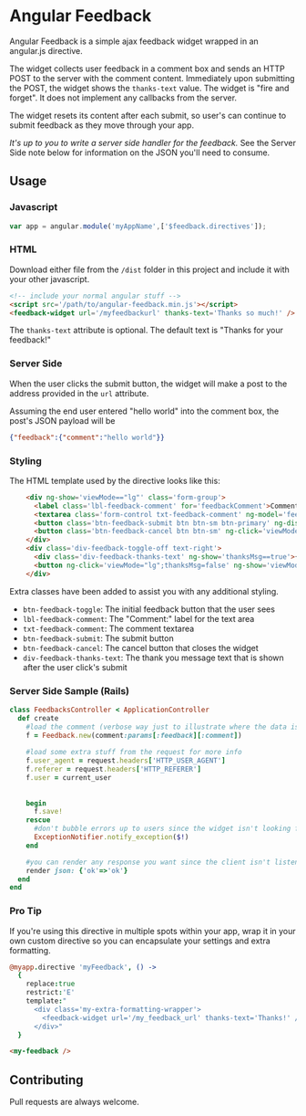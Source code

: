 Angular Feedback
================

Angular Feedback is a simple ajax feedback widget wrapped in an angular.js directive.

The widget collects user feedback in a comment box and sends an HTTP POST to the server with the comment content.  Immediately upon submitting the POST, the widget shows the `thanks-text` value.  The widget is "fire and forget".  It does not implement any callbacks from the server.

The widget resets its content after each submit, so user's can continue to submit feedback as they move through your app.

_It's up to you to write a server side handler for the feedback._  See the Server Side note below for information on the JSON you'll need to consume.

## Usage

### Javascript
``` javascript
var app = angular.module('myAppName',['$feedback.directives']);

```

### HTML
Download either file from the `/dist` folder in this project and include it with your other javascript.

``` html
<!-- include your normal angular stuff -->
<script src='/path/to/angular-feedback.min.js'></script>
<feedback-widget url='/myfeedbackurl' thanks-text='Thanks so much!' />

```
The `thanks-text` attribute is optional. The default text is "Thanks for your feedback!"


### Server Side

When the user clicks the submit button, the widget will make a post to the address provided in the `url` attribute. 

Assuming the end user entered "hello world" into the comment box, the post's JSON payload will be
``` json
{"feedback":{"comment":"hello world"}}
```

### Styling
The HTML template used by the directive looks like this:

``` html
    <div ng-show='viewMode=="lg"' class='form-group'>
      <label class='lbl-feedback-comment' for='feedbackComment'>Comment:</label>
      <textarea class='form-control txt-feedback-comment' ng-model='feedback.comment' id='feedbackComment'/>
      <button class='btn-feedback-submit btn btn-sm btn-primary' ng-disabled='!feedback.comment.length>0'>Submit</button>
      <button class='btn-feedback-cancel btn btn-sm' ng-click='viewMode="sm"'>Cancel</button>
    </div>
    <div class='div-feedback-toggle-off text-right'>
      <div class='div-feedback-thanks-text' ng-show='thanksMsg==true'>{{thanksText}}</div>
      <button ng-click='viewMode="lg";thanksMsg=false' ng-show='viewMode=="sm"' class='btn btn-sm btn-feedback-toggle'>Feedback</button>
    </div>
```

Extra classes have been added to assist you with any additional styling.

* `btn-feedback-toggle`: The initial feedback button that the user sees
* `lbl-feedback-comment`: The "Comment:" label for the text area
* `txt-feedback-comment`: The comment textarea
* `btn-feedback-submit`: The submit button
* `btn-feedback-cancel`: The cancel button that closes the widget
* `div-feedback-thanks-text`: The thank you message text that is shown after the user click's submit

### Server Side Sample (Rails)
``` ruby
class FeedbacksController < ApplicationController
  def create
    #load the comment (verbose way just to illustrate where the data is coming from)
    f = Feedback.new(comment:params[:feedback][:comment]) 
    
    #load some extra stuff from the request for more info
    f.user_agent = request.headers['HTTP_USER_AGENT']
    f.referer = request.headers['HTTP_REFERER']
    f.user = current_user
    
    
    begin
      f.save!
    rescue
      #don't bubble errors up to users since the widget isn't looking for the error
      ExceptionNotifier.notify_exception($!)
    end

    #you can render any response you want since the client isn't listening anymore
    render json: {'ok'=>'ok'}
  end
end

```

### Pro Tip

If you're using this directive in multiple spots within your app, wrap it in your own custom directive so you can encapsulate your settings and extra formatting.

``` coffee
@myapp.directive 'myFeedback', () ->
  {
    replace:true
    restrict:'E'
    template:"
      <div class='my-extra-formatting-wrapper'>
        <feedback-widget url='/my_feedback_url' thanks-text='Thanks!' />
      </div>"
  }

```
``` html
<my-feedback />
```

## Contributing

Pull requests are always welcome.
